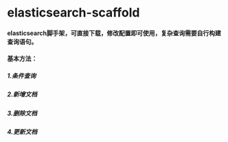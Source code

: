 # elasticsearch-scaffold
#### elasticsearch脚手架，可直接下载，修改配置即可使用，复杂查询需要自行构建查询语句。
#### 基本方法：
##### 1.条件查询
##### 2.新增文档
##### 3.删除文档
##### 4.更新文档
